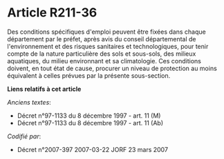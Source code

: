 # Article R211-36

Des conditions spécifiques d'emploi peuvent être fixées dans chaque département par le préfet, après avis du conseil
départemental de l'environnement et des risques sanitaires et technologiques, pour tenir compte de la nature particulière des
sols et sous-sols, des milieux aquatiques, du milieu environnant et sa climatologie. Ces conditions doivent, en tout état de
cause, procurer un niveau de protection au moins équivalent à celles prévues par la présente sous-section.

**Liens relatifs à cet article**

_Anciens textes_:

  - Décret n°97-1133 du 8 décembre 1997 - art. 11 (M)
  - Décret n°97-1133 du 8 décembre 1997 - art. 11 (Ab)

_Codifié par_:

  - Décret n°2007-397 2007-03-22 JORF 23 mars 2007
